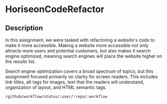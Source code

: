 # HoriseonCodeRefactor

## Description

In this assignment, we were tasked with refactoring a website's code to make it more accessible. Making a website more accessible not only attracts more users and potential customers, but also makes it search engine optimized, meaning search engines will place the website higher on the results list.

Search engine optimization covers a broad spectrum of topics, but this assignment focused primarily on clarity for screen readers. This includes link titles, alt tags for images, text that the readers will understand, organization of layout, and HTML semantic tags.

	/github/workflow/status/:user/:repo/:workflow